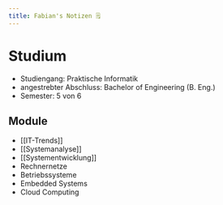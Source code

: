 ```yaml
---
title: Fabian's Notizen 🗒️
---
```

# Studium
- Studiengang: Praktische Informatik
- angestrebter Abschluss: Bachelor of Engineering (B. Eng.)
- Semester: 5 von 6

## Module
- [[IT-Trends]]
- [[Systemanalyse]]
- [[Systementwicklung]]
- Rechnernetze
- Betriebssysteme
- Embedded Systems
- Cloud Computing